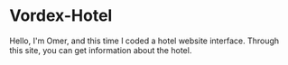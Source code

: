 # Vordex-Hotel
Hello, I'm Omer, and this time I coded a hotel website interface. Through this site, you can get information about the hotel.
